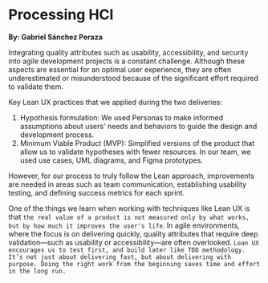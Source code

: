 # Processing HCI

**By: Gabriel Sánchez Peraza**

Integrating quality attributes such as usability, accessibility, and security into agile development projects is a constant challenge. Although these aspects are essential for an optimal user experience, they are often underestimated or misunderstood because of the significant effort required to validate them.

Key Lean UX practices that we applied during the two deliveries:

1. Hypothesis formulation: We used Personas to make informed assumptions about users' needs and behaviors to guide the design and development process.
2. Minimum Viable Product (MVP): Simplified versions of the product that allow us to validate hypotheses with fewer resources. In our team, we used use cases, UML diagrams, and Figma prototypes.

However, for our process to truly follow the Lean approach, improvements are needed in areas such as team communication, establishing usability testing, and defining success metrics for each sprint.

One of the things we learn when working with techniques like Lean UX is that `the real value of a product is not measured only by what works, but by how much it improves the user's life`. In agile environments, where the focus is on delivering quickly, quality attributes that require deep validation—such as usability or accessibility—are often overlooked. `Lean UX encourages us to test first, and build later like TDD methodology. It’s not just about delivering fast, but about delivering with purpose. Doing the right work from the beginning saves time and effort in the long run.`